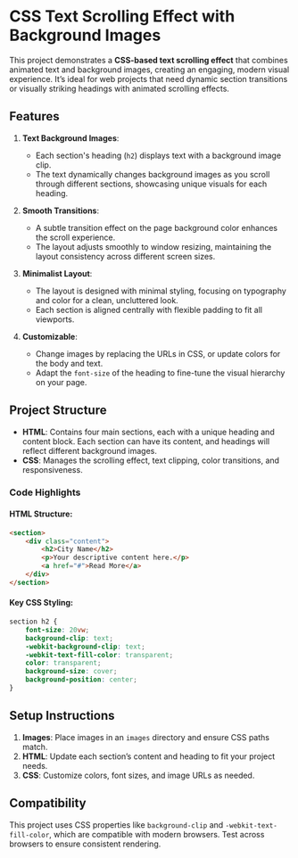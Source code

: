 # CSS Text Scrolling Effect with Background Images

This project demonstrates a **CSS-based text scrolling effect** that combines animated text and background images, creating an engaging, modern visual experience. It’s ideal for web projects that need dynamic section transitions or visually striking headings with animated scrolling effects.

## Features

1. **Text Background Images**:
   - Each section's heading (`h2`) displays text with a background image clip. 
   - The text dynamically changes background images as you scroll through different sections, showcasing unique visuals for each heading.

2. **Smooth Transitions**:
   - A subtle transition effect on the page background color enhances the scroll experience.
   - The layout adjusts smoothly to window resizing, maintaining the layout consistency across different screen sizes.

3. **Minimalist Layout**:
   - The layout is designed with minimal styling, focusing on typography and color for a clean, uncluttered look.
   - Each section is aligned centrally with flexible padding to fit all viewports.

4. **Customizable**:
   - Change images by replacing the URLs in CSS, or update colors for the body and text.
   - Adapt the `font-size` of the heading to fine-tune the visual hierarchy on your page.

## Project Structure

- **HTML**: Contains four main sections, each with a unique heading and content block. Each section can have its content, and headings will reflect different background images.
- **CSS**: Manages the scrolling effect, text clipping, color transitions, and responsiveness.

### Code Highlights

#### HTML Structure:
```html
<section>
    <div class="content">
        <h2>City Name</h2>
        <p>Your descriptive content here.</p>
        <a href="#">Read More</a>
    </div>
</section>
```

#### Key CSS Styling:
```css
section h2 {
    font-size: 20vw;
    background-clip: text;
    -webkit-background-clip: text;
    -webkit-text-fill-color: transparent;
    color: transparent;
    background-size: cover;
    background-position: center;
}
```

## Setup Instructions

1. **Images**: Place images in an `images` directory and ensure CSS paths match.
2. **HTML**: Update each section’s content and heading to fit your project needs.
3. **CSS**: Customize colors, font sizes, and image URLs as needed.

## Compatibility

This project uses CSS properties like `background-clip` and `-webkit-text-fill-color`, which are compatible with modern browsers. Test across browsers to ensure consistent rendering.

